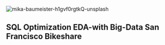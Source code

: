 ![mika-baumeister-h1gvf0rgtkQ-unsplash](https://user-images.githubusercontent.com/100870737/223905987-982deee9-ac5c-4c70-9c86-422e20d5babd.jpg)

## SQL Optimization EDA-with Big-Data San Francisco Bikeshare
